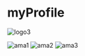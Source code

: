 # myProfile

![logo3](https://user-images.githubusercontent.com/62140648/85504593-d852ed00-b5db-11ea-8a6f-c6fa20772bda.png)

![ama1](https://user-images.githubusercontent.com/62140648/85505531-13562000-b5de-11ea-8a47-d74342535e6d.png)
![ama2](https://user-images.githubusercontent.com/62140648/85505560-1ea94b80-b5de-11ea-820a-da0de7a21327.png)
![ama3](https://user-images.githubusercontent.com/62140648/85505579-29fc7700-b5de-11ea-8f3c-4e2ab4ce65aa.png)
